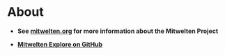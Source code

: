 # About

* **See [mitwelten.org](https://www.mitwelten.org/) for more information about the Mitwelten Project**

* **[Mitwelten Explore on GitHub](https://github.com/mitwelten/mitwelten-explore)**